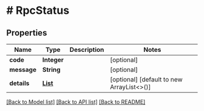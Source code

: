 # # RpcStatus


## Properties 


Name | Type | Description | Notes
------------ | ------------- | ------------- | -------------
**code**| **Integer** |   | [optional]
**message**| **String** |   | [optional]
**details**| [**List<ProtobufAny>**](ProtobufAny.md) |   | [optional] [default to new ArrayList<>()]


[[Back to Model list]](../../README.md#models) [[Back to API list]](../../README.md#endpoints) [[Back to README]](../../README.md)


